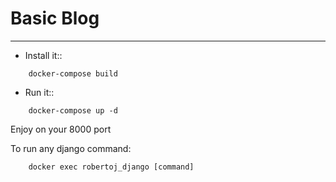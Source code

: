 # Basic Blog
------------------------------------------------------------------------------

- Install it::
```
	docker-compose build
```

- Run it::
```
	docker-compose up -d
```
Enjoy on your 8000 port

To run any django command:

```
	docker exec robertoj_django [command]
```